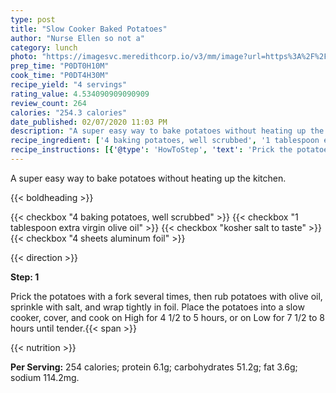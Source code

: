 ```yaml
---
type: post
title: "Slow Cooker Baked Potatoes"
author: "Nurse Ellen so not a"
category: lunch
photo: "https://imagesvc.meredithcorp.io/v3/mm/image?url=https%3A%2F%2Fimages.media-allrecipes.com%2Fuserphotos%2F1009478.jpg"
prep_time: "P0DT0H10M"
cook_time: "P0DT4H30M"
recipe_yield: "4 servings"
rating_value: 4.534090909090909
review_count: 264
calories: "254.3 calories"
date_published: 02/07/2020 11:03 PM
description: "A super easy way to bake potatoes without heating up the kitchen."
recipe_ingredient: ['4 baking potatoes, well scrubbed', '1 tablespoon extra virgin olive oil', 'kosher salt to taste', '4 sheets aluminum foil']
recipe_instructions: [{'@type': 'HowToStep', 'text': 'Prick the potatoes with a fork several times, then rub potatoes with olive oil, sprinkle with salt, and wrap tightly in foil. Place the potatoes into a slow cooker, cover, and cook on High for 4 1/2 to 5 hours, or on Low for 7 1/2 to 8 hours until tender.\n'}]
---
```


A super easy way to bake potatoes without heating up the kitchen. 

{{< boldheading >}}

{{< checkbox "4  baking potatoes, well scrubbed" >}}
{{< checkbox "1 tablespoon extra virgin olive oil" >}}
{{< checkbox "kosher salt to taste" >}}
{{< checkbox "4 sheets aluminum foil" >}}


{{< direction >}}

**Step: 1**

Prick the potatoes with a fork several times, then rub potatoes with olive oil, sprinkle with salt, and wrap tightly in foil. Place the potatoes into a slow cooker, cover, and cook on High for 4 1/2 to 5 hours, or on Low for 7 1/2 to 8 hours until tender.{{< span >}}

{{< nutrition >}}

**Per Serving:** 254 calories; protein 6.1g; carbohydrates 51.2g; fat 3.6g; sodium 114.2mg.